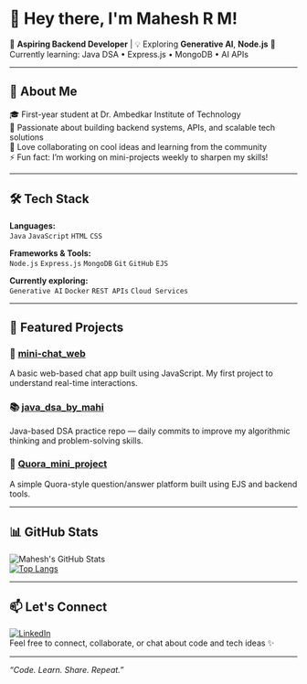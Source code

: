 # 👋 Hey there, I'm Mahesh R M!

🚀 **Aspiring Backend Developer** | 💡 Exploring **Generative AI**, **Node.js** 
🌱 Currently learning: Java DSA • Express.js • MongoDB • AI APIs

---

## 💼 About Me

🎓 First-year student at Dr. Ambedkar Institute of Technology  
🧠 Passionate about building backend systems, APIs, and scalable tech solutions  
🤝 Love collaborating on cool ideas and learning from the community  
⚡ Fun fact: I’m working on mini-projects weekly to sharpen my skills!

---

## 🛠️ Tech Stack

**Languages:**  
`Java` `JavaScript` `HTML` `CSS`

**Frameworks & Tools:**  
`Node.js` `Express.js` `MongoDB` `Git` `GitHub` `EJS`

**Currently exploring:**  
`Generative AI` `Docker` `REST APIs` `Cloud Services`

---

## 📌 Featured Projects

### 📡 [mini-chat_web](https://github.com/mahi-2-ron/mini-chat_web)
A basic web-based chat app built using JavaScript. My first project to understand real-time interactions.

### 📚 [java_dsa_by_mahi](https://github.com/mahi-2-ron/java_dsa_by_mahi)
Java-based DSA practice repo — daily commits to improve my algorithmic thinking and problem-solving skills.

### 🧪 [Quora_mini_project](https://github.com/mahi-2-ron/Quora_mini_project)
A simple Quora-style question/answer platform built using EJS and backend tools.

---

## 📊 GitHub Stats

![Mahesh's GitHub Stats](https://github-readme-stats.vercel.app/api?username=mahi-2-ron&show_icons=true&theme=tokyonight)  
[![Top Langs](https://github-readme-stats.vercel.app/api/top-langs/?username=mahi-2-ron&layout=compact)](https://github.com/mahi-2-ron)

---

## 📫 Let's Connect

[![LinkedIn](https://img.shields.io/badge/LinkedIn-blue?logo=linkedin&style=for-the-badge)](https://www.linkedin.com/)  
Feel free to connect, collaborate, or chat about code and tech ideas ✨

---

_“Code. Learn. Share. Repeat.”_

